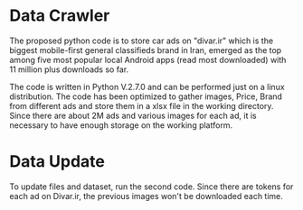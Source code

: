 # Data Crawler

The proposed python code is to store car ads on "divar.ir" which is the biggest mobile-first general classifieds brand in Iran, emerged as the top among five most popular local Android apps (read most downloaded) with 11 million plus downloads so far.

The code is written in Python V.2.7.0 and can be performed just on a linux distribution. The code has been optimized to gather images, Price, Brand from different ads and store them in a xlsx file in the working directory. Since there are about 2M ads and various images for each ad, it is necessary to have enough storage on the  working platform.


# Data Update

To update files and dataset, run the second code. Since there are tokens for each ad on Divar.ir, the previous images won't be downloaded each time.

